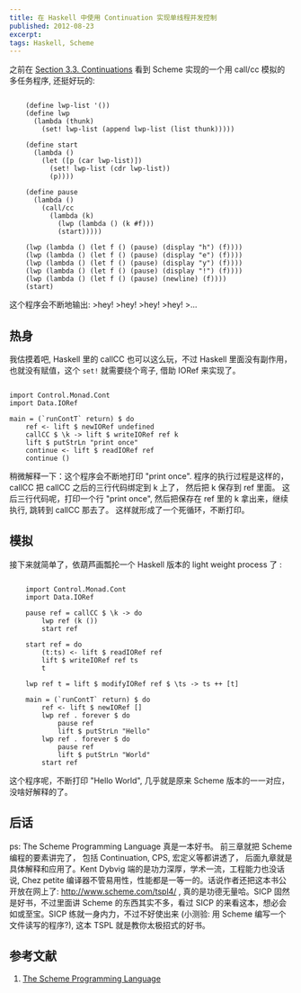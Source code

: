```yaml
---
title: 在 Haskell 中使用 Continuation 实现单线程并发控制
published: 2012-08-23
excerpt: 
tags: Haskell, Scheme
---
```


之前在 [Section 3.3. Continuations](http://scheme.com/tspl4/further.html#./further:h3) 看到 Scheme 实现的一个用 call/cc 模拟的多任务程序, 还挺好玩的:

~~~ {lang="scheme"}

    (define lwp-list '())
    (define lwp
      (lambda (thunk)
        (set! lwp-list (append lwp-list (list thunk)))))

    (define start
      (lambda ()
        (let ([p (car lwp-list)])
          (set! lwp-list (cdr lwp-list))
          (p))))

    (define pause
      (lambda ()
        (call/cc
          (lambda (k)
            (lwp (lambda () (k #f)))
            (start)))))

    (lwp (lambda () (let f () (pause) (display "h") (f))))
    (lwp (lambda () (let f () (pause) (display "e") (f))))
    (lwp (lambda () (let f () (pause) (display "y") (f))))
    (lwp (lambda () (let f () (pause) (display "!") (f))))
    (lwp (lambda () (let f () (pause) (newline) (f))))
    (start)

~~~

这个程序会不断地输出: \>hey! \>hey! \>hey! \>hey! \>...

## 热身

我估摸着吧, Haskell 里的 callCC 也可以这么玩，不过 Haskell 里面没有副作用，也就没有赋值，这个 `set!` 就需要绕个弯子, 借助 IORef 来实现了。

~~~ {lang="haskell"}

import Control.Monad.Cont
import Data.IORef

main = (`runContT` return) $ do
    ref <- lift $ newIORef undefined
    callCC $ \k -> lift $ writeIORef ref k
    lift $ putStrLn "print once"
    continue <- lift $ readIORef ref
    continue ()

~~~

稍微解释一下：这个程序会不断地打印 "print once". 程序的执行过程是这样的，callCC 把 callCC 之后的三行代码绑定到 k 上了， 然后把 k 保存到 ref 里面。 这后三行代码呢，打印一个行 "print once", 然后把保存在 ref 里的 k 拿出来，继续执行, 跳转到 callCC 那去了。 这样就形成了一个死循环，不断打印。

## 模拟

接下来就简单了，依葫芦画瓢抡一个 Haskell 版本的 light weight process 了 :

~~~ {lang="haskell"}

    import Control.Monad.Cont
    import Data.IORef

    pause ref = callCC $ \k -> do
        lwp ref (k ())
        start ref

    start ref = do
        (t:ts) <- lift $ readIORef ref
        lift $ writeIORef ref ts
        t

    lwp ref t = lift $ modifyIORef ref $ \ts -> ts ++ [t]

    main = (`runContT` return) $ do
        ref <- lift $ newIORef []
        lwp ref . forever $ do
            pause ref
            lift $ putStrLn "Hello"
        lwp ref . forever $ do
            pause ref
            lift $ putStrLn "World"
        start ref
~~~

这个程序呢，不断打印 "Hello World", 几乎就是原来 Scheme 版本的一一对应， 没啥好解释的了。

## 后话

ps: The Scheme Programming Language 真是一本好书。 前三章就把 Scheme 编程的要素讲完了， 包括 Continuation, CPS, 宏定义等都讲透了， 后面九章就是具体解释和应用了。Kent Dybvig 端的是功力深厚，学术一流，工程能力也没话说, Chez petite 编译器不管易用性，性能都是一等一的。话说作者还把这本书公开放在网上了: http://www.scheme.com/tspl4/ , 真的是功德无量哈。SICP 固然是好书，不过里面讲 Scheme 的东西其实不多，看过 SICP 的来看这本，想必会如或至宝。SICP 练就一身内力，不过不好使出来 (小测验: 用 Scheme 编写一个文件读写的程序?), 这本 TSPL 就是教你太极招式的好书。

## 参考文献

1.  [The Scheme Programming Language](http://scheme.com/tspl4)

